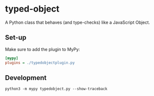 # typed-object
A Python class that behaves (and type-checks) like a JavaScript Object.

## Set-up
Make sure to add the plugin to MyPy:
```ini
[mypy]
plugins = ./typedobjectplugin.py
```


## Development
```shell
python3 -m mypy typedobject.py --show-traceback
```


